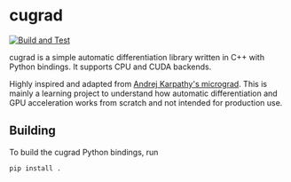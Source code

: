 # cugrad

[![Build and Test](https://github.com/leungjch/cugrad/actions/workflows/workflow.yml/badge.svg)](https://github.com/leungjch/cugrad/actions/workflows/workflow.yml)

cugrad is a simple automatic differentiation library written in C++ with Python bindings. It supports CPU and CUDA backends.

Highly inspired and adapted from [Andrej Karpathy's micrograd](https://github.com/karpathy/micrograd). This is mainly a learning project to understand how automatic differentiation and GPU acceleration works from scratch and not intended for production use.

## Building

To build the cugrad Python bindings, run
```bash.
pip install .
```

